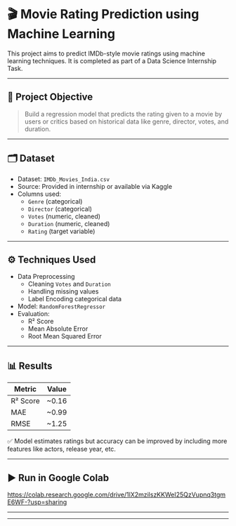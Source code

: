 # 🎬 Movie Rating Prediction using Machine Learning

This project aims to predict IMDb-style movie ratings using machine learning techniques. It is completed as part of a Data Science Internship Task.

---

## 📌 Project Objective

> Build a regression model that predicts the rating given to a movie by users or critics based on historical data like genre, director, votes, and duration.

---

## 🗂️ Dataset

- Dataset: `IMDb_Movies_India.csv`
- Source: Provided in internship or available via Kaggle
- Columns used:
  - `Genre` (categorical)
  - `Director` (categorical)
  - `Votes` (numeric, cleaned)
  - `Duration` (numeric, cleaned)
  - `Rating` (target variable)

---

## ⚙️ Techniques Used

- Data Preprocessing
  - Cleaning `Votes` and `Duration`
  - Handling missing values
  - Label Encoding categorical data
- Model: `RandomForestRegressor`
- Evaluation:
  - R² Score
  - Mean Absolute Error
  - Root Mean Squared Error

---

## 📊 Results

| Metric     | Value        |
|------------|--------------|
| R² Score   | ~0.16        |
| MAE        | ~0.99        |
| RMSE       | ~1.25        |

✅ Model estimates ratings but accuracy can be improved by including more features like actors, release year, etc.

---

## ▶️ Run in Google Colab

https://colab.research.google.com/drive/1lX2mzilszKKWeI25QzVupnq3tgmE6WF-?usp=sharing

---

---
